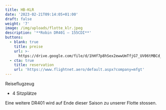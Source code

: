 ```yaml
---
title: HB-KLR
date: '2023-02-21T09:14:05+01:00'
draft: false
weight: '7'
image: /img/uploads/flotte_klr.jpeg
description: '**Robin DR401 – 155CDI**'
buttons:
  - blank: true
    title: preise
    url: >-
      https://drive.google.com/file/d/1hHf7p8hSex2ewwUmTfjG7_UV06tMBCd_/view?usp=drive_link
  - cta: true
    title: reservation
    url: 'https://www.flightnet.aero/default.aspx?company=mfgt'
---
```

Reiseflugzeug

* 4 Sitzplätze


Eine weitere DR401 wird auf Ende dieser Saison zu unserer Flotte stossen.
